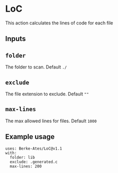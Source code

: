# LoC
This action calculates the lines of code for each file

## Inputs

## `folder`

The folder to scan. Default `./`

## `exclude`

The file extension to exclude. Default `""`

## `max-lines`

The max allowed lines for files. Default `1000`

## Example usage
```
uses: Berke-Ates/LoC@v1.1
with:
  folder: lib
  exclude: .generated.c
  max-lines: 200
```
